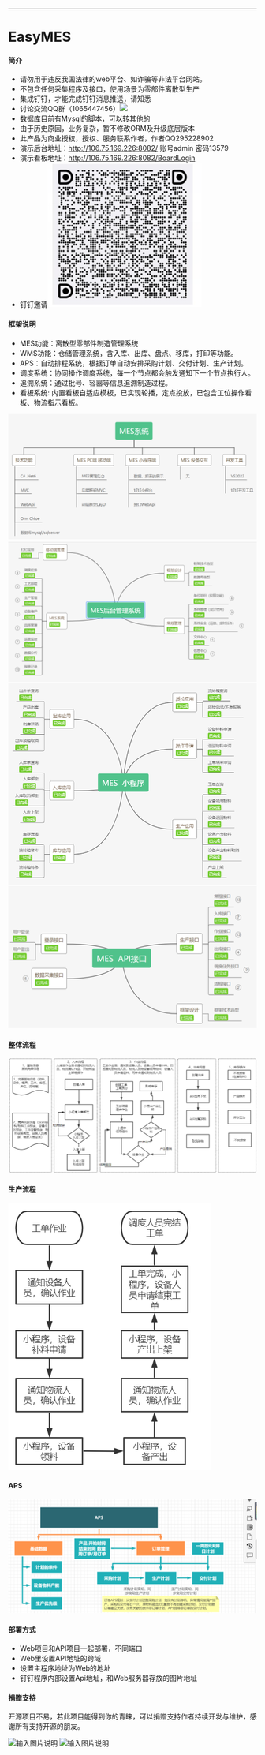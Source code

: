 <p></p>
<p></p>

----
# EasyMES 

#### 简介
- 请勿用于违反我国法律的web平台、如诈骗等非法平台网站。
- 不包含任何采集程序及接口，使用场景为零部件离散型生产
- 集成钉钉，才能完成钉钉消息推送，请知悉
- 讨论交流QQ群（1065447456）[![](https://pub.idqqimg.com/wpa/images/group.png)](https://jq.qq.com/?_wv=1027&k=51RHQVG)
- 数据库目前有Mysql的脚本，可以转其他的
- 由于历史原因，业务复杂，暂不修改ORM及升级底层版本
- 此产品为商业授权，授权、服务联系作者，作者QQ295228902
- 演示后台地址：http://106.75.169.226:8082/ 账号admin 密码13579
- 演示看板地址：http://106.75.169.226:8082/BoardLogin
- 钉钉邀请![输入图片说明](Image/dingding.png)


#### 框架说明
- MES功能：离散型零部件制造管理系统
- WMS功能：仓储管理系统，含入库、出库、盘点、移库，打印等功能。
- APS：自动排程系统，根据订单自动安排采购计划、交付计划、生产计划。
- 调度系统：协同操作调度系统，每一个节点都会触发通知下一个节点执行人。
- 追溯系统：通过批号、容器等信息追溯制造过程。
- 看板系统: 内置看板自适应模板，已实现轮播，定点投放，已包含工位操作看板、物流指示看板。

![输入图片说明](Image/mes.png.png)
![输入图片说明](Image/%E5%90%8E%E5%8F%B0.png)
![输入图片说明](Image/%E5%B0%8F%E7%A8%8B%E5%BA%8F.png)
![输入图片说明](Image/%E6%8E%A5%E5%8F%A3.png)

#### 整体流程
![输入图片说明](Image/image.png)

#### 生产流程
![输入图片说明](Image/%E7%94%9F%E4%BA%A7.png)

#### APS
![输入图片说明](Image/aps.png)

#### 部署方式
- Web项目和API项目一起部署，不同端口
- Web里设置API地址的跨域
- 设置主程序地址为Web的地址
- 钉钉程序内部设置Api地址，和Web服务器存放的图片地址

#### 捐赠支持

开源项目不易，若此项目能得到你的青睐，可以捐赠支持作者持续开发与维护，感谢所有支持开源的朋友。


![输入图片说明](https://images.gitee.com/uploads/images/2020/0331/144842_7cf04ad6_7353672.jpeg "1585637076201.jpg")          ![输入图片说明](https://images.gitee.com/uploads/images/2020/0331/144852_8b26c8cb_7353672.png "mm_facetoface_collect_qrcode_1585637044089.png")